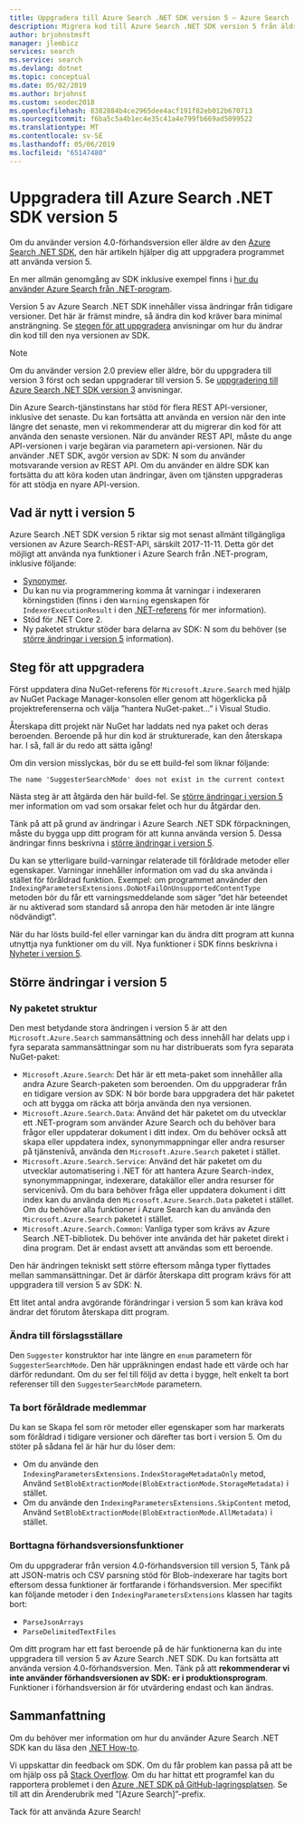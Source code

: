 ```yaml
---
title: Uppgradera till Azure Search .NET SDK version 5 – Azure Search
description: Migrera kod till Azure Search .NET SDK version 5 från äldre versioner. Läs mer om nyheterna och vilka kodändringar krävs.
author: brjohnstmsft
manager: jlembicz
services: search
ms.service: search
ms.devlang: dotnet
ms.topic: conceptual
ms.date: 05/02/2019
ms.author: brjohnst
ms.custom: seodec2018
ms.openlocfilehash: 8382884b4ce2965dee4acf191f82eb012b670713
ms.sourcegitcommit: f6ba5c5a4b1ec4e35c41a4e799fb669ad5099522
ms.translationtype: MT
ms.contentlocale: sv-SE
ms.lasthandoff: 05/06/2019
ms.locfileid: "65147480"
---
```

# <a name="upgrading-to-the-azure-search-net-sdk-version-5"></a>Uppgradera till Azure Search .NET SDK version 5

Om du använder version 4.0-förhandsversion eller äldre av den [Azure Search .NET SDK](https://aka.ms/search-sdk), den här artikeln hjälper dig att uppgradera programmet att använda version 5.

En mer allmän genomgång av SDK inklusive exempel finns i [hur du använder Azure Search från .NET-program](search-howto-dotnet-sdk.md).

Version 5 av Azure Search .NET SDK innehåller vissa ändringar från tidigare versioner. Det här är främst mindre, så ändra din kod kräver bara minimal ansträngning. Se [stegen för att uppgradera](#UpgradeSteps) anvisningar om hur du ändrar din kod till den nya versionen av SDK.

> [!NOTE]
> Om du använder version 2.0 preview eller äldre, bör du uppgradera till version 3 först och sedan uppgraderar till version 5. Se [uppgradering till Azure Search .NET SDK version 3](search-dotnet-sdk-migration.md) anvisningar.
>
> Din Azure Search-tjänstinstans har stöd för flera REST API-versioner, inklusive det senaste. Du kan fortsätta att använda en version när den inte längre det senaste, men vi rekommenderar att du migrerar din kod för att använda den senaste versionen. När du använder REST API, måste du ange API-versionen i varje begäran via parametern api-versionen. När du använder .NET SDK, avgör version av SDK: N som du använder motsvarande version av REST API. Om du använder en äldre SDK kan fortsätta du att köra koden utan ändringar, även om tjänsten uppgraderas för att stödja en nyare API-version.

<a name="WhatsNew"></a>

## <a name="whats-new-in-version-5"></a>Vad är nytt i version 5
Azure Search .NET SDK version 5 riktar sig mot senast allmänt tillgängliga versionen av Azure Search-REST-API, särskilt 2017-11-11. Detta gör det möjligt att använda nya funktioner i Azure Search från .NET-program, inklusive följande:

* [Synonymer](search-synonyms.md).
* Du kan nu via programmering komma åt varningar i indexeraren körningstiden (finns i den `Warning` egenskapen för `IndexerExecutionResult` i den [.NET-referens](https://docs.microsoft.com/dotnet/api/microsoft.azure.search.models.indexerexecutionresult?view=azure-dotnet) för mer information).
* Stöd för .NET Core 2.
* Ny paketet struktur stöder bara delarna av SDK: N som du behöver (se [större ändringar i version 5](#ListOfChanges) information).

<a name="UpgradeSteps"></a>

## <a name="steps-to-upgrade"></a>Steg för att uppgradera
Först uppdatera dina NuGet-referens för `Microsoft.Azure.Search` med hjälp av NuGet Package Manager-konsolen eller genom att högerklicka på projektreferenserna och välja ”hantera NuGet-paket...” i Visual Studio.

Återskapa ditt projekt när NuGet har laddats ned nya paket och deras beroenden. Beroende på hur din kod är strukturerade, kan den återskapa har. I så, fall är du redo att sätta igång!

Om din version misslyckas, bör du se ett build-fel som liknar följande:

    The name 'SuggesterSearchMode' does not exist in the current context

Nästa steg är att åtgärda den här build-fel. Se [större ändringar i version 5](#ListOfChanges) mer information om vad som orsakar felet och hur du åtgärdar den.

Tänk på att på grund av ändringar i Azure Search .NET SDK förpackningen, måste du bygga upp ditt program för att kunna använda version 5. Dessa ändringar finns beskrivna i [större ändringar i version 5](#ListOfChanges).

Du kan se ytterligare build-varningar relaterade till föråldrade metoder eller egenskaper. Varningar innehåller information om vad du ska använda i stället för föråldrad funktion. Exempel: om programmet använder den `IndexingParametersExtensions.DoNotFailOnUnsupportedContentType` metoden bör du får ett varningsmeddelande som säger ”det här beteendet är nu aktiverad som standard så anropa den här metoden är inte längre nödvändigt”.

När du har lösts build-fel eller varningar kan du ändra ditt program att kunna utnyttja nya funktioner om du vill. Nya funktioner i SDK finns beskrivna i [Nyheter i version 5](#WhatsNew).

<a name="ListOfChanges"></a>

## <a name="breaking-changes-in-version-5"></a>Större ändringar i version 5

### <a name="new-package-structure"></a>Ny paketet struktur

Den mest betydande stora ändringen i version 5 är att den `Microsoft.Azure.Search` sammansättning och dess innehåll har delats upp i fyra separata sammansättningar som nu har distribuerats som fyra separata NuGet-paket:

 - `Microsoft.Azure.Search`: Det här är ett meta-paket som innehåller alla andra Azure Search-paketen som beroenden. Om du uppgraderar från en tidigare version av SDK: N bör borde bara uppgradera det här paketet och att bygga om räcka att börja använda den nya versionen.
 - `Microsoft.Azure.Search.Data`: Använd det här paketet om du utvecklar ett .NET-program som använder Azure Search och du behöver bara frågor eller uppdaterar dokument i ditt index. Om du behöver också att skapa eller uppdatera index, synonymmappningar eller andra resurser på tjänstenivå, använda den `Microsoft.Azure.Search` paketet i stället.
 - `Microsoft.Azure.Search.Service`: Använd det här paketet om du utvecklar automatisering i .NET för att hantera Azure Search-index, synonymmappningar, indexerare, datakällor eller andra resurser för servicenivå. Om du bara behöver fråga eller uppdatera dokument i ditt index kan du använda den `Microsoft.Azure.Search.Data` paketet i stället. Om du behöver alla funktioner i Azure Search kan du använda den `Microsoft.Azure.Search` paketet i stället.
 - `Microsoft.Azure.Search.Common`: Vanliga typer som krävs av Azure Search .NET-bibliotek. Du behöver inte använda det här paketet direkt i dina program. Det är endast avsett att användas som ett beroende.
 
Den här ändringen tekniskt sett större eftersom många typer flyttades mellan sammansättningar. Det är därför återskapa ditt program krävs för att uppgradera till version 5 av SDK: N.

Ett litet antal andra avgörande förändringar i version 5 som kan kräva kod ändrar det förutom återskapa ditt program.

### <a name="change-to-suggesters"></a>Ändra till förslagsställare 

Den `Suggester` konstruktor har inte längre en `enum` parametern för `SuggesterSearchMode`. Den här uppräkningen endast hade ett värde och har därför redundant. Om du ser fel till följd av detta i bygge, helt enkelt ta bort referenser till den `SuggesterSearchMode` parametern.

### <a name="removed-obsolete-members"></a>Ta bort föråldrade medlemmar

Du kan se Skapa fel som rör metoder eller egenskaper som har markerats som föråldrad i tidigare versioner och därefter tas bort i version 5. Om du stöter på sådana fel är här hur du löser dem:

- Om du använde den `IndexingParametersExtensions.IndexStorageMetadataOnly` metod, Använd `SetBlobExtractionMode(BlobExtractionMode.StorageMetadata)` i stället.
- Om du använde den `IndexingParametersExtensions.SkipContent` metod, Använd `SetBlobExtractionMode(BlobExtractionMode.AllMetadata)` i stället.

### <a name="removed-preview-features"></a>Borttagna förhandsversionsfunktioner

Om du uppgraderar från version 4.0-förhandsversion till version 5, Tänk på att JSON-matris och CSV parsning stöd för Blob-indexerare har tagits bort eftersom dessa funktioner är fortfarande i förhandsversion. Mer specifikt kan följande metoder i den `IndexingParametersExtensions` klassen har tagits bort:

- `ParseJsonArrays`
- `ParseDelimitedTextFiles`

Om ditt program har ett fast beroende på de här funktionerna kan du inte uppgradera till version 5 av Azure Search .NET SDK. Du kan fortsätta att använda version 4.0-förhandsversion. Men. Tänk på att **rekommenderar vi inte använder förhandsversionen av SDK: er i produktionsprogram**. Funktioner i förhandsversion är för utvärdering endast och kan ändras.

## <a name="conclusion"></a>Sammanfattning
Om du behöver mer information om hur du använder Azure Search .NET SDK kan du läsa den [.NET How-to](search-howto-dotnet-sdk.md).

Vi uppskattar din feedback om SDK. Om du får problem kan passa på att be om hjälp oss på [Stack Overflow](https://stackoverflow.com/questions/tagged/azure-search). Om du har hittat ett programfel kan du rapportera problemet i den [Azure .NET SDK på GitHub-lagringsplatsen](https://github.com/Azure/azure-sdk-for-net/issues). Se till att din Ärenderubrik med ”[Azure Search]”-prefix.

Tack för att använda Azure Search!
